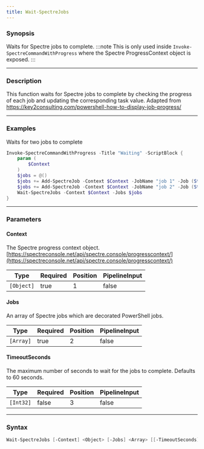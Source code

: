 ```yaml
---
title: Wait-SpectreJobs
---
```




### Synopsis
Waits for Spectre jobs to complete.
:::note
This is only used inside `Invoke-SpectreCommandWithProgress` where the Spectre ProgressContext object is exposed.
:::

---

### Description

This function waits for Spectre jobs to complete by checking the progress of each job and updating the corresponding task value.
Adapted from https://key2consulting.com/powershell-how-to-display-job-progress/

---

### Examples
Waits for two jobs to complete

```powershell
Invoke-SpectreCommandWithProgress -Title "Waiting" -ScriptBlock {
    param (
        $Context
    )
    $jobs = @()
    $jobs += Add-SpectreJob -Context $Context -JobName "job 1" -Job (Start-Job { Start-Sleep -Seconds 5 })
    $jobs += Add-SpectreJob -Context $Context -JobName "job 2" -Job (Start-Job { Start-Sleep -Seconds 10 })
    Wait-SpectreJobs -Context $Context -Jobs $jobs
}
```

---

### Parameters
#### **Context**
The Spectre progress context object.
[https://spectreconsole.net/api/spectre.console/progresscontext/](https://spectreconsole.net/api/spectre.console/progresscontext/)

|Type      |Required|Position|PipelineInput|
|----------|--------|--------|-------------|
|`[Object]`|true    |1       |false        |

#### **Jobs**
An array of Spectre jobs which are decorated PowerShell jobs.

|Type     |Required|Position|PipelineInput|
|---------|--------|--------|-------------|
|`[Array]`|true    |2       |false        |

#### **TimeoutSeconds**
The maximum number of seconds to wait for the jobs to complete. Defaults to 60 seconds.

|Type     |Required|Position|PipelineInput|
|---------|--------|--------|-------------|
|`[Int32]`|false   |3       |false        |

---

### Syntax
```powershell
Wait-SpectreJobs [-Context] <Object> [-Jobs] <Array> [[-TimeoutSeconds] <Int32>] [<CommonParameters>]
```

